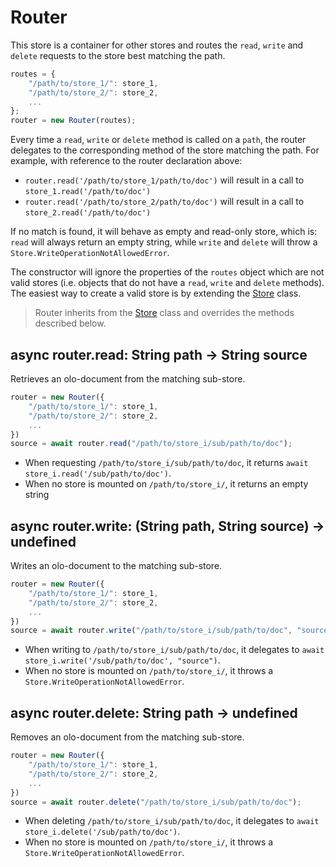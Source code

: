   

Router
============================================================================
This store is a container for other stores and routes the `read`, `write`
and `delete` requests to the store best matching the path.
  

```js
routes = {
    "/path/to/store_1/": store_1,
    "/path/to/store_2/": store_2,
    ...
};
router = new Router(routes);
```
  

Every time a `read`, `write` or `delete` method is called on a `path`,
the router delegates to the corresponding method of the store matching
the path. For example, with reference to the router declaration above:
  

- `router.read('/path/to/store_1/path/to/doc')` will result in a call to
  `store_1.read('/path/to/doc')`
- `router.read('/path/to/store_2/path/to/doc')` will result in a call to
  `store_2.read('/path/to/doc')`
  

If no match is found, it will behave as empty and read-only store, which is:
`read` will always return an empty string, while `write` and `delete` will
throw a `Store.WriteOperationNotAllowedError`.
  

The constructor will ignore the properties of the `routes` object which are
not valid stores (i.e. objects that do not have a `read`, `write` and
`delete` methods). The easiest way to create a valid store is by extending the
[Store](./store.md) class.
  

> Router inherits from the [Store](./store.md) class and overrides the
> methods described below.
  

  

async router.read: String path -> String source
------------------------------------------------------------------------
Retrieves an olo-document from the matching sub-store.
  

```js
router = new Router({
    "/path/to/store_1/": store_1,
    "/path/to/store_2/": store_2,
    ...
})
source = await router.read("/path/to/store_i/sub/path/to/doc");
```
  

- When requesting `/path/to/store_i/sub/path/to/doc`, it returns
  `await store_i.read('/sub/path/to/doc')`.
- When no store is mounted on `/path/to/store_i/`, it returns an empty
  string
  

  

async router.write: (String path, String source) -> undefined
------------------------------------------------------------------------
Writes an olo-document to the matching sub-store.
  

```js
router = new Router({
    "/path/to/store_1/": store_1,
    "/path/to/store_2/": store_2,
    ...
})
source = await router.write("/path/to/store_i/sub/path/to/doc", "source");
```
  

- When writing to `/path/to/store_i/sub/path/to/doc`, it delegates to
  `await store_i.write('/sub/path/to/doc', "source")`.
- When no store is mounted on `/path/to/store_i/`, it throws a
  `Store.WriteOperationNotAllowedError`.
  

  

async router.delete: String path -> undefined
------------------------------------------------------------------------
Removes an olo-document from the matching sub-store.
  

```js
router = new Router({
    "/path/to/store_1/": store_1,
    "/path/to/store_2/": store_2,
    ...
})
source = await router.delete("/path/to/store_i/sub/path/to/doc");
```
  

- When deleting `/path/to/store_i/sub/path/to/doc`, it delegates to
  `await store_i.delete('/sub/path/to/doc')`.
- When no store is mounted on `/path/to/store_i/`, it throws a
  `Store.WriteOperationNotAllowedError`.
  


